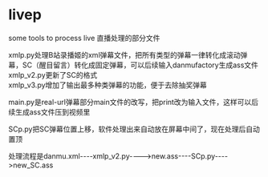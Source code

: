 # livep
some tools to process live 直播处理的部分文件  
  
xmlp.py处理B站录播姬的xml弹幕文件，把所有类型的弹幕一律转化成滚动弹幕，SC（醒目留言）转化成固定弹幕，可以后续输入danmufactory生成ass文件  
xmlp_v2.py更新了SC的格式    
xmlp_v3.py增加了输出最多种类弹幕的功能，便于去除抽奖弹幕  
  
main.py是real-url弹幕部分main文件的改写，把print改为输入文件，这样可以后续生成ass文件压到视频里  
  
SCp.py把SC弹幕位置上移，软件处理出来自动放在屏幕中间了，现在处理后自动置顶
  
处理流程是danmu.xml----xmlp_v2.py---->new.ass----SCp.py---->new_SC.ass
